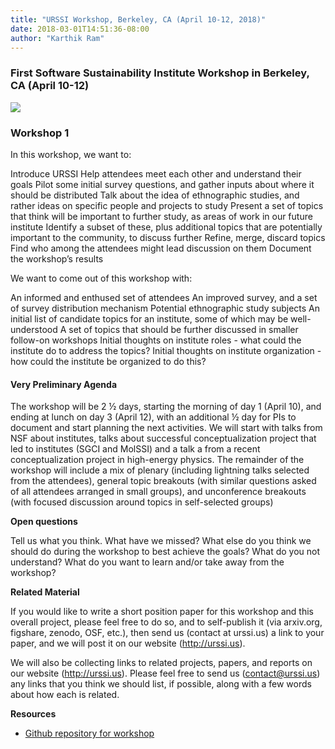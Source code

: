 ```yaml
---
title: "URSSI Workshop, Berkeley, CA (April 10-12, 2018)"
date: 2018-03-01T14:51:36-08:00
author: "Karthik Ram"
---
```


### First Software Sustainability Institute Workshop in Berkeley, CA (April 10-12)

![](https://i.imgur.com/o8xjqVy.jpg)


### Workshop 1

In this workshop, we want to:

Introduce URSSI
Help attendees meet each other and understand their goals Pilot some initial survey questions, and gather inputs about where it should be distributed Talk about the idea of ethnographic studies, and rather ideas on specific people and projects to study Present a set of topics that think will be important to further study, as areas of work in our future institute Identify a subset of these, plus additional topics that are potentially important to the community, to discuss further Refine, merge, discard topics Find who among the attendees might lead discussion on them Document the workshop’s results

We want to come out of this workshop with:

An informed and enthused set of attendees An improved survey, and a set of survey distribution mechanism Potential ethnographic study subjects An initial list of candidate topics for an institute, some of which may be well-understood A set of topics that should be further discussed in smaller follow-on workshops Initial thoughts on institute roles - what could the institute do to address the topics? Initial thoughts on institute organization - how could the institute be organized to do this?

####  Very Preliminary Agenda

The workshop will be 2 ½ days, starting the morning of day 1 (April 10), and ending at lunch on day 3 (April 12), with an additional ½ day for PIs to document and start planning the next activities. We will start with talks from NSF about institutes, talks about successful conceptualization project that led to institutes (SGCI and MolSSI) and a talk a from a recent conceptualization project in high-energy physics. The remainder of the workshop will include a mix of plenary (including lightning talks selected from the attendees), general topic breakouts (with similar questions asked of all attendees arranged in small groups), and unconference breakouts (with focused discussion around topics in self-selected groups)

**Open questions**

Tell us what you think. What have we missed? What else do you think we should do during the workshop to best achieve the goals? What do you not understand? What do you want to learn and/or take away from the workshop?

**Related Material**

If you would like to write a short position paper for this workshop and this overall project, please feel free to do so, and to self-publish it (via arxiv.org, figshare, zenodo, OSF, etc.), then send us (contact at urssi.us) a link to your paper, and we will post it on our website (http://urssi.us).

We will also be collecting links to related projects, papers, and reports on our website (http://urssi.us). Please feel free to send us (contact@urssi.us) any links that you think we should list, if possible, along with a few words about how each is related.

**Resources**

- [Github repository for workshop](https://github.com/si2-urssi/berkeley_workshop)
